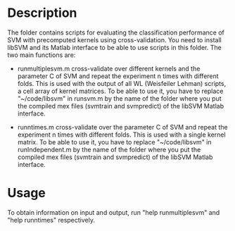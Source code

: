 # Description

The folder contains scripts for evaluating the classification performance of SVM with precomputed kernels 
using cross-validation. You need to install libSVM and its Matlab interface to be able to use scripts in this folder.
The two main functions are:

- runmultiplesvm.m cross-validate over different kernels and the parameter C of SVM and repeat the experiment n times with different folds. 
This is used with the output of all WL (Weisfeiler Lehman) scripts, a cell array of kernel matrices. 
To be able to use it, you have to replace "~/code/libsvm" in runsvm.m by the name of the folder where you put the compiled mex files 
(svmtrain and svmpredict) of the libSVM Matlab interface.

- runntimes.m cross-validate over the parameter C of SVM and repeat the experiment n times with different folds.
This is used with a single kernel matrix. To be able to use it, you have to replace "~/code/libsvm" 
in runIndependent.m by the name of the folder where you put the compiled mex files (svmtrain and svmpredict) of the 
libSVM Matlab interface.

# Usage

To obtain information on input and output, run "help runmultiplesvm" and "help runntimes" respectively.
